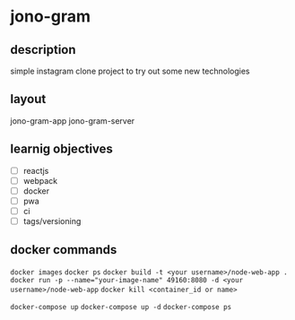 # jono-gram

## description
simple instagram clone project to try out some new technologies

## layout
jono-gram-app
jono-gram-server

## learnig objectives
- [ ] reactjs
- [ ] webpack
- [ ] docker
- [ ] pwa
- [ ] ci
- [ ] tags/versioning

## docker commands
```docker images```
```docker ps```
```docker build -t <your username>/node-web-app .```
```docker run -p --name="your-image-name" 49160:8080 -d <your username>/node-web-app```
```docker kill <container_id or name>```

```docker-compose up```
```docker-compose up -d```
```docker-compose ps```